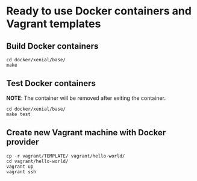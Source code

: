 # Ready to use Docker containers and Vagrant templates

## Build Docker containers

    cd docker/xenial/base/
    make

## Test Docker containers

**NOTE**: The container will be removed after exiting the container.

    cd docker/xenial/base/
    make test

## Create new Vagrant machine with Docker provider

    cp -r vagrant/TEMPLATE/ vagrant/hello-world/
    cd vagrant/hello-world/
    vagrant up
    vagrant ssh

